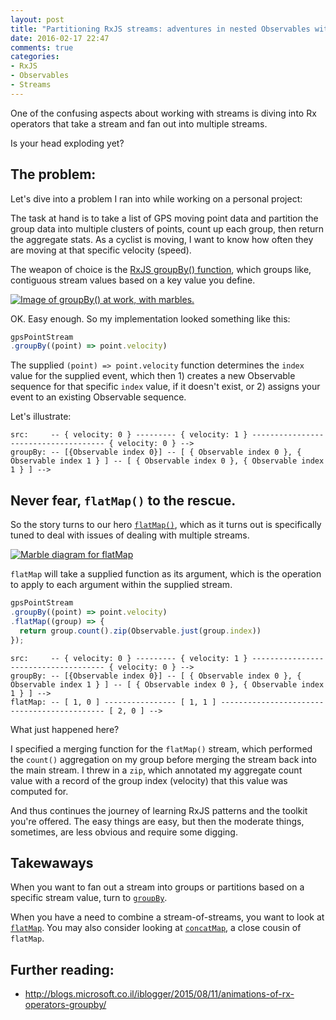 ```yaml
---
layout: post
title: "Partitioning RxJS streams: adventures in nested Observables with groupBy() and flatMap()"
date: 2016-02-17 22:47
comments: true
categories:
- RxJS
- Observables
- Streams
---
```


One of the confusing aspects about working with streams is diving into
Rx operators that take a stream and fan out into multiple streams.

Is your head exploding yet?

## The problem:

Let's dive into a problem I ran into while working on a personal
project:

The task at hand is to take a list of GPS moving point data and
partition the group data into multiple clusters of points, count up each
group, then return the aggregate stats. As a cyclist is moving, I want
to know how often they are moving at that specific velocity (speed).

The weapon of choice is the [RxJS groupBy() function](http://reactivex.io/documentation/operators/groupby.html),
which groups like, contiguous stream values based on a key value you
define.

[![Image of groupBy() at work, with marbles.](http://reactivex.io/documentation/operators/images/groupBy.c.png)](http://reactivex.io/documentation/operators/groupby.html)

OK. Easy enough. So my implementation looked something like this:

```js
gpsPointStream
.groupBy((point) => point.velocity)
```

The supplied `(point) => point.velocity` function determines the `index`
value for the supplied event, which then 1) creates a new Observable
sequence for that specific `index` value, if it doesn't exist, or 2)
assigns your event to an existing Observable sequence.

Let's illustrate:

```
src:     -- { velocity: 0 } --------- { velocity: 1 } ------------------------------------- { velocity: 0 } -->
groupBy: -- [{Observable index 0}] -- [ { Observable index 0 }, { Observable index 1 } ] -- [ { Observable index 0 }, { Observable index 1 } ] -->
```

## Never fear, `flatMap()` to the rescue.

So the story turns to our hero
[`flatMap()`](http://reactivex.io/documentation/operators/flatmap.html), which as it turns out is
specifically tuned to deal with issues of dealing with multiple streams.

[![Marble diagram for flatMap](http://reactivex.io/documentation/operators/images/flatMap.c.png)](http://reactivex.io/documentation/operators/flatmap.html)

`flatMap` will take a supplied function as its argument, which is the
operation to apply to each argument within the supplied stream.

```js
gpsPointStream
.groupBy((point) => point.velocity)
.flatMap((group) => {
  return group.count().zip(Observable.just(group.index))
});
```

```
src:     -- { velocity: 0 } --------- { velocity: 1 } ------------------------------------- { velocity: 0 } -->
groupBy: -- [{Observable index 0}] -- [ { Observable index 0 }, { Observable index 1 } ] -- [ { Observable index 0 }, { Observable index 1 } ] -->
flatMap: -- [ 1, 0 ] ---------------- [ 1, 1 ] -------------------------------------------- [ 2, 0 ] -->
```

What just happened here?

I specified a merging function for the `flatMap()` stream, which
performed the `count()` aggregation on my group before merging the
stream back into the main stream. I threw in a `zip`, which annotated my
aggregate count value with a record of the group index (velocity) that
this value was computed for.

And thus continues the journey of learning RxJS patterns and the toolkit
you're offered. The easy things are easy, but then the moderate things,
sometimes, are less obvious and require some digging.

## Takewaways

When you want to fan out a stream into groups or partitions based on a
specific stream value, turn to
[`groupBy`](https://github.com/Reactive-Extensions/RxJS/blob/master/doc/api/core/operators/groupby.md).

When you have a need to combine a stream-of-streams, you want to look at
[`flatMap`](https://github.com/Reactive-Extensions/RxJS/blob/master/doc/api/core/operators/selectmany.md). You may also consider looking at [`concatMap`](https://github.com/Reactive-Extensions/RxJS/blob/master/doc/api/core/operators/concatmap.md), a close cousin of `flatMap`.

## Further reading:

* http://blogs.microsoft.co.il/iblogger/2015/08/11/animations-of-rx-operators-groupby/


